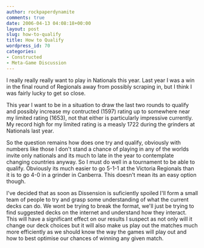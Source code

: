 ```yaml
---
author: rockpaperdynamite
comments: true
date: 2006-04-13 04:08:18+00:00
layout: post
slug: how-to-qualify
title: How to Qualify
wordpress_id: 70
categories:
- Constructed
- Meta-Game Discussion
---
```


I really really really want to play in Nationals this year. Last year I was a win in the final round of Regionals away from possibly scraping in, but I think I was fairly lucky to get so close.

This year I want to be in a situation to draw the last two rounds to qualify and possibly increase my contructed (1597) rating up to somewhere near my limited rating (1653), not that either is particularly impressive currently. My record high for my limited rating is a measly 1722 during the grinders at Nationals last year.

<!-- more -->So the question remains how does one try and qualify, obviously with numbers like those I don't stand a chance of playing in any of the worlds invite only nationals and its much to late in the year to contemplate changing countries anyway. So I must do well in a tournament to be able to qualify. Obviously its much easier to go 5-1-1 at the Victoria Regionals than it is to go 4-0 in a grinder in Canberra. This doesn't mean its an easy option though.

I've decided that as soon as Dissension is suficiently spoiled I'll form a small team of people to try and grasp some understanding of what the current decks can do. We wont be trying to break the format, we'll just be trying to find suggested decks on the internet and understand how they interact. This will have a significant effect on our results I suspect as not only will it change our deck choices but it will also make us play out the matches much more efficiently as we should know the way the games will play out and how to best optimise our chances of winning any given match.

